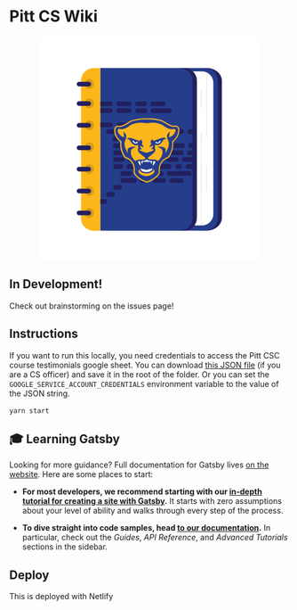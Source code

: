 # Pitt CS Wiki
<div align="center">
  <a href="https://pittcswiki.netlify.com/">
    <img src="src/images/logo.svg" alt="Pitt CS Wiki" width="400">
  </a>
  <br>
</div>

## In Development!
Check out brainstorming on the issues page!

## Instructions
If you want to run this locally, you need credentials to access the Pitt CSC course
testimonials google sheet. You can download [this JSON file](https://drive.google.com/open?id=1IFJIa3mCCGfO7f5vFy0YVz_GjTSTc9O4) (if you are a CS officer) and save it in the root of the folder. Or you can set the `GOOGLE_SERVICE_ACCOUNT_CREDENTIALS` environment variable to the value of the JSON string.


```
yarn start
```

## 🎓 Learning Gatsby

Looking for more guidance? Full documentation for Gatsby lives [on the website](https://www.gatsbyjs.org/). Here are some places to start:

- **For most developers, we recommend starting with our [in-depth tutorial for creating a site with Gatsby](https://www.gatsbyjs.org/tutorial/).** It starts with zero assumptions about your level of ability and walks through every step of the process.

- **To dive straight into code samples, head [to our documentation](https://www.gatsbyjs.org/docs/).** In particular, check out the _Guides_, _API Reference_, and _Advanced Tutorials_ sections in the sidebar.

## Deploy
This is deployed with Netlify
